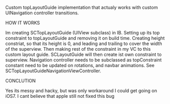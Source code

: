 Custom topLayoutGuide implementation that actualy works with custom UINavigation controller transitions.

HOW IT WORKS

Im creating SCTopLayoutGuide (UIView subclass) in IB. Setting up its top constraint to topLayoutGuide and removing it on build time. Creating height constriat, so that its height is 0, and leading and trailing to cover the width of the superview. Then making rest of the constraint in my VC to this custom layout guide. SCLayoutGuide will then create ist own constraint to superview. Navigation controller needs to be subclassed as topConstraint constant need to be updated on rotations, and navbar animations. See SCTopLayoutGuideNavigationViewController.

CONCLUTION

Yes its messy and hacky, but was only workaround I could get going on iOS7. I cant believe that apple still not fixed this bug
